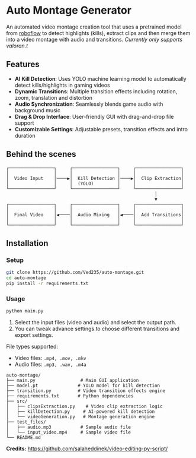 # Auto Montage Generator 

An automated video montage creation tool that uses a pretrained model from [roboflow](https://roboflow.com/) to detect highlights (kills), extract clips and then merge them into a video montage with audio and transitions.
_Currently only supports valoran.t_
## Features
- **AI Kill Detection**: Uses YOLO machine learning model to automatically detect kills/highlights in gaming videos
- **Dynamic Transitions**: Multiple transition effects including rotation, zoom, translation and distortion
- **Audio Synchronization**: Seamlessly blends game audio with background music
- **Drag & Drop Interface**: User-friendly GUI with drag-and-drop file support
- **Customizable Settings**: Adjustable presets, transition effects and intro duration

## Behind the scenes 

```
┌─────────────────┐     ┌─────────────────┐     ┌─────────────────┐
│                 │     │                 │     │                 │
│  Video Input    │────▶│  Kill Detection │────▶│  Clip Extraction│
│                 │     │  (YOLO)         │     │                 │
└─────────────────┘     └─────────────────┘     └─────────────────┘
                                                        │
                                                        ▼
┌─────────────────┐     ┌─────────────────┐     ┌─────────────────┐
│                 │     │                 │     │                 │
│  Final Video    │◀────│  Audio Mixing   │◀────│  Add Transitions│
│                 │     │                 │     │                 │
└─────────────────┘     └─────────────────┘     └─────────────────┘
```

## Installation
### Setup

```bash
git clone https://github.com/Ved235/auto-montage.git
cd auto-montage
pip install -r requirements.txt
```

### Usage

```bash 
python main.py
```

1. Select the input files (video and audio) and select the output path.
2. You can tweak advance settings to choose different transitions and export settings.

File types supported:
- Video files:  ```.mp4, .mov, .mkv```
- Audio files:  ```.mp3, .wav, .m4a```

```
auto-montage/
├── main.py                 # Main GUI application
├── model.pt               # YOLO model for kill detection
├── transition.py          # Video transition effects engine
├── requirements.txt       # Python dependencies
├── src/
│   ├── clipsExtraction.py    # Video clip extraction logic
│   ├── killDetection.py     # AI-powered kill detection
│   └── videoGeneration.py   # Montage generation engine
├── test_files/
│   ├── audio.mp3           # Sample audio file
│   └── input_video.mp4     # Sample video file
└── README.md
```


**Credits:**
https://github.com/salaheddinek/video-editing-py-script/
